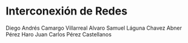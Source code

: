 Interconexión de Redes
==================================

Diego Andrés Camargo Villarreal
Alvaro Samuel Láguna Chavez
Abner Pérez Haro
Juan Carlos Pérez Castellanos